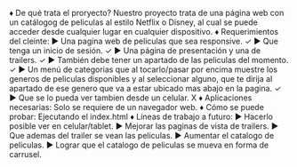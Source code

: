 ♦ De qué trata el proryecto?
    Nuestro proyecto trata de una página web con un catálogog de peliculas al estilo Netflix o Disney, al cual se puede
    acceder desde cualquier lugar en cualquier dispositivo.
♦ Requerimientos del cleinte:
    ► Una pagina web de peliculas que sea responsive. ✓
    ► Que tenga un inicio de sesión. ✓
    ► Una página de presentación y una de trailers. ✓
    ► También debe tener un apartado de las peliculas del momento. ✓
    ► Un menú de categorias que al tocarlo/pasar por encima muestre los generos de peliculas disponibles y al seleccionar alguno, que te dirija al apartado de ese genero que va a estar ubicado mas abajo en la pagina. ✓
    ► Que se lo pueda ver tambien desde un celular. X
♦ Aplicaciones necesarias:
    Solo se requiere de un navegador web.
♦ Cómo se puede probar:
    Ejecutando el index.html
♦ Líneas de trabajo a futuro:
    ► Hacerlo posible ver en celular/tablet.
    ► Mejorar las paginas de vista de trailers.
    ► Que ademas del trailer se vean las peliculas.
    ► Aumentar el catalogo de peliculas.
    ► Lograr que el catalogo de peliculas se mueva en forma de carrusel.